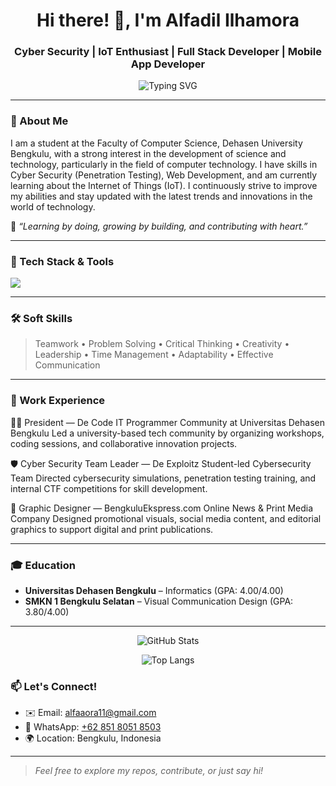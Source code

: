 <h1 align="center">Hi there! 👋, I'm Alfadil Ilhamora</h1>
<h3 align="center">Cyber Security | IoT Enthusiast | Full Stack Developer | Mobile App Developer</h3>

<p align="center">
  <img src="https://readme-typing-svg.demolab.com?font=Fira+Code&weight=500&size=22&pause=1000&center=true&vCenter=true&width=500&lines=Welcome+to+my+GitHub!;Cyber+Security+%F0%9F%94%92;IoT+Enthusiast+%F0%9F%A4%96;Full+Stack+Developer+%F0%9F%92%BB;Mobile+App+Developer+%F0%9F%93%B1;Always+Learning+and+Building+%F0%9F%92%AA" alt="Typing SVG" />
</p>

---

### 📍 About Me
I am a student at the Faculty of Computer Science, Dehasen University Bengkulu, with a strong interest in the development of science and technology, particularly in the field of computer technology. I have skills in Cyber Security (Penetration Testing), Web Development, and am currently learning about the Internet of Things (IoT). I continuously strive to improve my abilities and stay updated with the latest trends and innovations in the world of technology.

💬 *“Learning by doing, growing by building, and contributing with heart.”*

---

### 🚀 Tech Stack & Tools
<p align="left">
  <img src="https://skillicons.dev/icons?i=kali,linux,vscode,html,css,js,mysql,python,cpp,flutter,figma,photoshop,illustrator,premiere,aftereffects" />
</p>


---

### 🛠️ Soft Skills

> Teamwork • Problem Solving • Critical Thinking • Creativity • Leadership • Time Management • Adaptability • Effective Communication

---

### 📁 Work Experience

👨‍💼 President — De Code
IT Programmer Community at Universitas Dehasen Bengkulu
Led a university-based tech community by organizing workshops, coding sessions, and collaborative innovation projects.

🛡️ Cyber Security Team Leader — De Exploitz
Student-led Cybersecurity Team
Directed cybersecurity simulations, penetration testing training, and internal CTF competitions for skill development.

🎨 Graphic Designer — BengkuluEkspress.com
Online News & Print Media Company
Designed promotional visuals, social media content, and editorial graphics to support digital and print publications.

---

### 🎓 Education

- **Universitas Dehasen Bengkulu** – Informatics (GPA: 4.00/4.00)
- **SMKN 1 Bengkulu Selatan** – Visual Communication Design (GPA: 3.80/4.00)

---

<p align="center">
  <img src="https://github-readme-stats.vercel.app/api?username=Alfadililhamora&show_icons=true&theme=react&hide_border=true" alt="GitHub Stats" />
</p>

<p align="center">
  <img src="https://github-readme-stats.vercel.app/api/top-langs/?username=Alfadililhamora&layout=compact&theme=react&hide_border=true" alt="Top Langs" />
</p>


### 📫 Let's Connect!

- ✉️ Email: [alfaaora11@gmail.com](mailto:alfaaora11@gmail.com)  
- 📱 WhatsApp: [+62 851 8051 8503](https://wa.me/6285180518503)  
- 🌍 Location: Bengkulu, Indonesia  

---

> _Feel free to explore my repos, contribute, or just say hi!_

